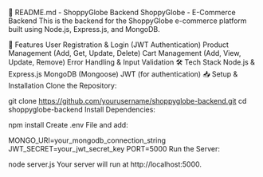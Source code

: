 📄 README.md - ShoppyGlobe Backend
ShoppyGlobe - E-Commerce Backend
This is the backend for the ShoppyGlobe e-commerce platform built using Node.js, Express.js, and MongoDB.

🚀 Features
User Registration & Login (JWT Authentication)
Product Management (Add, Get, Update, Delete)
Cart Management (Add, View, Update, Remove)
Error Handling & Input Validation
🛠 Tech Stack
Node.js & Express.js
MongoDB (Mongoose)
JWT (for authentication)
📥 Setup & Installation
Clone the Repository:

git clone https://github.com/yourusername/shoppyglobe-backend.git
cd shoppyglobe-backend
Install Dependencies:

npm install
Create .env File and add:

MONGO_URI=your_mongodb_connection_string
JWT_SECRET=your_jwt_secret_key
PORT=5000
Run the Server:

node server.js
Your server will run at http://localhost:5000.
